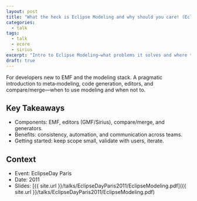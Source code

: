 ```yaml
---
layout: post
title: "What the heck is Eclipse Modeling and why should you care! (EclipseDay Paris 2011)"
categories:
  - talk
tags:
  - talk
  - ecore
  - sirius
excerpt: "Intro to Eclipse Modeling—what problems it solves and where to start."
draft: true
---
```


For developers new to EMF and the modeling stack. A pragmatic introduction to meta‑modeling, code generation, editors, and compare/merge—when to use modeling and when not to.

## Key Takeaways
- Components: EMF, editors (GMF/Sirius), compare/merge, and generators.
- Benefits: consistency, automation, and communication across teams.
- Getting started: keep scope small, validate with users, iterate.

## Context
- Event: EclipseDay Paris
- Date: 2011
- Slides: [{{ site.url }}/talks/EclipseDayParis2011/EclipseModeling.pdf]({{ site.url }}/talks/EclipseDayParis2011/EclipseModeling.pdf)
